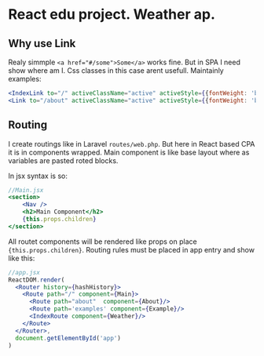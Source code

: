 # React edu project. Weather ap.

## Why use Link

Realy simmple ```<a href="#/some">Some</a>``` works fine. But in SPA I need show where am I. Css classes in this case arent usefull. Maintainly  examples: 
```jsx
<IndexLink to="/" activeClassName="active" activeStyle={{fontWeight: 'bold'}}>Get weather</IndexLink>
<Link to="/about" activeClassName="active" activeStyle={{fontWeight: 'bold'}}>About</Link>
```

## Routing

I create routings like in Laravel ```routes/web.php```. But here in React based CPA it is in components wrapped. Main component is like base layout where as variables are pasted roted blocks.

In jsx syntax is so:
```jsx
//Main.jsx
<section>
    <Nav />
    <h2>Main Component</h2>
    {this.props.children}
</section>
```

All routet components will be rendered like props on place ```{this.props.children}```. Routing rules must be placed in app entry and show like this: 

```jsx
//app.jsx
ReactDOM.render(
  <Router history={hashHistory}>
    <Route path="/" component={Main}>
      <Route path="about"  component={About}/>
      <Route path='examples' component={Example}/>
      <IndexRoute component={Weather}/>
    </Route>
  </Router>,
  document.getElementById('app')
)
```


